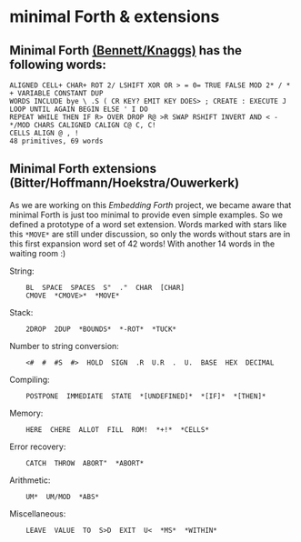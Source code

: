 # minimal Forth & extensions

## Minimal Forth [(Bennett/Knaggs)](http://www.euroforth.org/ef15/papers/knaggs.pdf) has the following words:

```
ALIGNED CELL+ CHAR+ ROT 2/ LSHIFT XOR OR > = 0= TRUE FALSE MOD 2* / * + VARIABLE CONSTANT DUP 
WORDS INCLUDE bye \ .S ( CR KEY? EMIT KEY DOES> ; CREATE : EXECUTE J LOOP UNTIL AGAIN BEGIN ELSE ' I DO 
REPEAT WHILE THEN IF R> OVER DROP R@ >R SWAP RSHIFT INVERT AND < - */MOD CHARS CALIGNED CALIGN C@ C, C! 
CELLS ALIGN @ , ! 
48 primitives, 69 words
```

## Minimal Forth extensions (Bitter/Hoffmann/Hoekstra/Ouwerkerk)

As we are working on this *Embedding Forth* project, we became aware that minimal Forth is just too minimal to provide even simple examples. So we defined a prototype of a word set extension. Words marked with stars like this `*MOVE*` are still under discussion, so only the words without stars are in this first expansion word set of 42 words! With another 14 words in the waiting room :)

String:
```
    BL  SPACE  SPACES  S"  ."  CHAR  [CHAR]
    CMOVE  *CMOVE>*  *MOVE*
```
Stack:
```
    2DROP  2DUP  *BOUNDS*  *-ROT*  *TUCK*
```
Number to string conversion:
```
    <#  #  #S  #>  HOLD  SIGN  .R  U.R  .  U.  BASE  HEX  DECIMAL
```
Compiling:
``` 
    POSTPONE  IMMEDIATE  STATE  *[UNDEFINED]*  *[IF]*  *[THEN]*
```
Memory:
```
    HERE  CHERE  ALLOT  FILL  ROM!  *+!*  *CELLS*
```
Error recovery:
```
    CATCH  THROW  ABORT"  *ABORT*
```
Arithmetic:
```
    UM*  UM/MOD  *ABS*
```
Miscellaneous:
```
    LEAVE  VALUE  TO  S>D  EXIT  U<  *MS*  *WITHIN*
```

